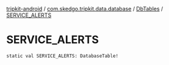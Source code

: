 [tripkit-android](../../index.md) / [com.skedgo.tripkit.data.database](../index.md) / [DbTables](index.md) / [SERVICE_ALERTS](./-s-e-r-v-i-c-e_-a-l-e-r-t-s.md)

# SERVICE_ALERTS

`static val SERVICE_ALERTS: DatabaseTable!`
